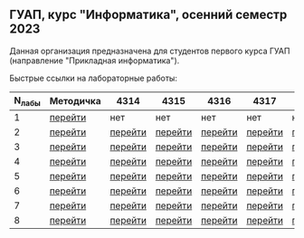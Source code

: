 ## ГУАП, курс "Информатика", осенний семестр 2023

Данная организация предназначена для студентов первого курса ГУАП (направление "Прикладная информатика").

<!-- Для того, чтобы стать членом организации, необходимо

0. Быть студентом ГУАП
1. Иметь аккаунт на GitHub
2. Подать заявку на вступление (репозиторий students (ниже) - вкладка Issues - кнопка New issue)

Заявку на вступление обрабатывает преподаватель. После вступления доступны описание лабораторных работ (репозиторий manual) и сами работы (репозитории labN, где N - номер лабораторной работы). -->

Быстрые ссылки на лабораторные работы:

| N<sub>лабы</sub> | Методичка | 4314 | 4315 | 4316 | 4317 | 4318 | 4319 |
| --- | --- | --- | --- | --- | --- | --- | --- |
| 1 | [перейти](https://github.com/suai-cs-course/manual/blob/master/index.rst#o-1) | нет | нет | нет | нет | нет | нет |
| 2 | [перейти](https://github.com/suai-cs-course/manual/blob/master/index.rst#o-2) | [перейти](https://github.com/suai-cs-course/lab2-4314) | [перейти](https://github.com/suai-cs-course/lab2-4315) | [перейти](https://github.com/suai-cs-course/lab2-4316) | [перейти](https://github.com/suai-cs-course/lab2-4317) | [перейти](https://github.com/suai-cs-course/lab2-4318) | [перейти](https://github.com/suai-cs-course/lab2-4319) | 
| 3 | [перейти](https://github.com/suai-cs-course/manual/blob/master/index.rst#o-3) | [перейти](https://github.com/suai-cs-course/lab3-4314) | [перейти](https://github.com/suai-cs-course/lab3-4315) | [перейти](https://github.com/suai-cs-course/lab3-4316) | [перейти](https://github.com/suai-cs-course/lab3-4317) | [перейти](https://github.com/suai-cs-course/lab3-4318) | [перейти](https://github.com/suai-cs-course/lab3-4319) | 
| 4 | [перейти](https://github.com/suai-cs-course/manual/blob/master/index.rst#o-4) | [перейти](https://github.com/suai-cs-course/lab4-4314) | [перейти](https://github.com/suai-cs-course/lab4-4315) | [перейти](https://github.com/suai-cs-course/lab4-4316) | [перейти](https://github.com/suai-cs-course/lab4-4317) | [перейти](https://github.com/suai-cs-course/lab4-4318) | [перейти](https://github.com/suai-cs-course/lab4-4319) | 
| 5 | [перейти](https://github.com/suai-cs-course/manual/blob/master/index.rst#o-5-c) | [перейти](https://github.com/suai-cs-course/lab5-4314) | [перейти](https://github.com/suai-cs-course/lab5-4315) | [перейти](https://github.com/suai-cs-course/lab5-4316) | [перейти](https://github.com/suai-cs-course/lab5-4317) | [перейти](https://github.com/suai-cs-course/lab5-4318) | [перейти](https://github.com/suai-cs-course/lab5-4319) | 
| 6 | [перейти](https://github.com/suai-cs-course/manual/blob/master/index.rst#o-6-c) | [перейти](https://github.com/suai-cs-course/lab6-4314) | [перейти](https://github.com/suai-cs-course/lab6-4315) | [перейти](https://github.com/suai-cs-course/lab6-4316) | [перейти](https://github.com/suai-cs-course/lab6-4317) | [перейти](https://github.com/suai-cs-course/lab6-4318) | [перейти](https://github.com/suai-cs-course/lab6-4319) | 
| 7 | [перейти](https://github.com/suai-cs-course/manual/blob/master/index.rst#o-7-python) | [перейти](https://github.com/suai-cs-course/lab7-4314) | [перейти](https://github.com/suai-cs-course/lab7-4315) | [перейти](https://github.com/suai-cs-course/lab7-4316) | [перейти](https://github.com/suai-cs-course/lab7-4317) | [перейти](https://github.com/suai-cs-course/lab7-4318) | [перейти](https://github.com/suai-cs-course/lab7-4319) | 
| 8 | [перейти](https://github.com/suai-cs-course/manual/blob/master/index.rst#o-8-http) | [перейти](https://github.com/suai-cs-course/lab8-4314) | [перейти](https://github.com/suai-cs-course/lab8-4315) | [перейти](https://github.com/suai-cs-course/lab8-4316) | [перейти](https://github.com/suai-cs-course/lab8-4317) | [перейти](https://github.com/suai-cs-course/lab8-4318) | [перейти](https://github.com/suai-cs-course/lab8-4319) | 